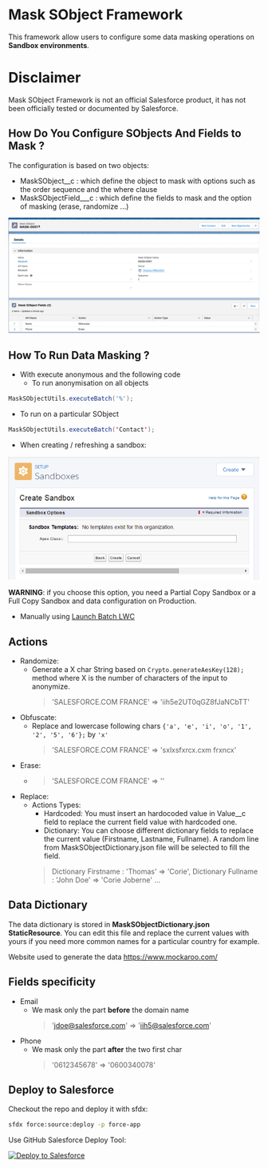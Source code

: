 # Mask SObject Framework

This framework allow users to configure some data masking operations on **Sandbox environments**.

# Disclaimer
Mask SObject Framework is not an official Salesforce product, it has not been officially tested or documented by Salesforce.



## How Do You Configure SObjects And Fields to Mask ?

The configuration is based on two objects:

- MaskSObject__c  : which define the object to mask with options such as the order sequence and the where clause
- MaskSObjectField___c : which define the fields to mask and the option of masking (erase, randomize ...)

[![SObjedt config](./screenshots/2022-08-10_09-42-09.png)](./screenshots/2022-08-10_09-42-09.png)

## How To Run Data Masking ?

- With execute anonymous and the following code
	- To run anonymisation on all objects
```java
MaskSObjectUtils.executeBatch('%');
```
- To run on a particular SObject
```java
MaskSObjectUtils.executeBatch('Contact');
```

- When creating / refreshing a sandbox:

<img alt="Configure post copy class" src="./screenshots/sandbox-postcopy.png" />

**WARNING**: if you choose this option, you need a Partial Copy Sandbox or a Full Copy Sandbox and data configuration on Production.

- Manually using [Launch Batch LWC](https://github.com/tprouvot/launch-batch-lwc)

## Actions
- Randomize:
	- Generate a X char String based on `Crypto.generateAesKey(128);` method where X is the number of characters of the input to anonymize.
		> 'SALESFORCE.COM FRANCE' => 'iih5e2UT0qGZ8fJaNCbTT'
- Obfuscate:
	- Replace and lowercase following chars `{'a', 'e', 'i', 'o', '1', '2', '5', '6'};` by `'x'`
		> 'SALESFORCE.COM FRANCE' => 'sxlxsfxrcx.cxm frxncx'
- Erase:
	- > 'SALESFORCE.COM FRANCE' => ''
- Replace:
	- Actions Types:
		- Hardcoded: You must insert an hardocoded value in Value__c field to replace the current field value with hardcoded one.
		- Dictionary: You can choose different dictionary fields to replace the current value (Firstname, Lastname, Fullname). A random line from MaskSObjectDictionary.json file will be selected to fill the field.
		 > Dictionary Firstname : 'Thomas' => 'Corie', Dictionary Fullname : 'John Doe' => 'Corie Joberne' ...

## Data Dictionary
The data dictionary is stored in **MaskSObjectDictionary.json StaticResource**.
You can edit this file and replace the current values with yours if you need more common names for a particular country for example.

Website used to generate the data https://www.mockaroo.com/

## Fields specificity
- Email
	- We mask only the part **before** the domain name
  		> 'jdoe@salesforce.com' => 'iih5@salesforce.com'
- Phone
	- We mask only the part **after** the two first char
  		> '0612345678' => '0600340078'

## Deploy to Salesforce

Checkout the repo and deploy it with sfdx:
```sh
sfdx force:source:deploy -p force-app
```

Use GitHub Salesforce Deploy Tool:

[<img alt="Deploy to Salesforce" src="https://raw.githubusercontent.com/afawcett/githubsfdeploy/master/src/main/webapp/resources/img/deploy.png" />](https://githubsfdeploy.herokuapp.com/?owner=tprouvot&repo=mask-sobject&ref=master)
